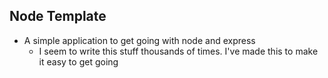 ## Node Template

* A simple application to get going with node and express
	* I seem to write this stuff thousands of times. I've made this to make it easy to get going